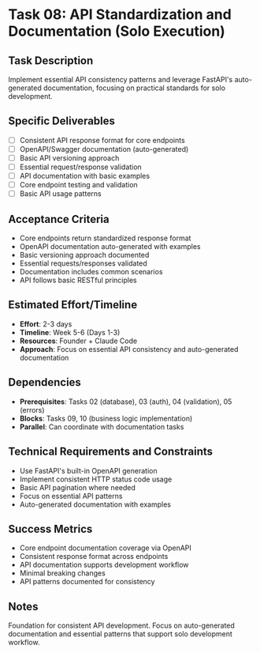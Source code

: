 # Task 08: API Standardization and Documentation (Solo Execution)

## Task Description
Implement essential API consistency patterns and leverage FastAPI's auto-generated documentation, focusing on practical standards for solo development.

## Specific Deliverables
- [ ] Consistent API response format for core endpoints
- [ ] OpenAPI/Swagger documentation (auto-generated)
- [ ] Basic API versioning approach
- [ ] Essential request/response validation
- [ ] API documentation with basic examples
- [ ] Core endpoint testing and validation
- [ ] Basic API usage patterns

## Acceptance Criteria
- Core endpoints return standardized response format
- OpenAPI documentation auto-generated with examples
- Basic versioning approach documented
- Essential requests/responses validated
- Documentation includes common scenarios
- API follows basic RESTful principles

## Estimated Effort/Timeline
- **Effort**: 2-3 days
- **Timeline**: Week 5-6 (Days 1-3)
- **Resources**: Founder + Claude Code
- **Approach**: Focus on essential API consistency and auto-generated documentation

## Dependencies
- **Prerequisites**: Tasks 02 (database), 03 (auth), 04 (validation), 05 (errors)
- **Blocks**: Tasks 09, 10 (business logic implementation)
- **Parallel**: Can coordinate with documentation tasks

## Technical Requirements and Constraints
- Use FastAPI's built-in OpenAPI generation
- Implement consistent HTTP status code usage
- Basic API pagination where needed
- Focus on essential API patterns
- Auto-generated documentation with examples

## Success Metrics
- Core endpoint documentation coverage via OpenAPI
- Consistent response format across endpoints
- API documentation supports development workflow
- Minimal breaking changes
- API patterns documented for consistency

## Notes
Foundation for consistent API development. Focus on auto-generated documentation and essential patterns that support solo development workflow.
